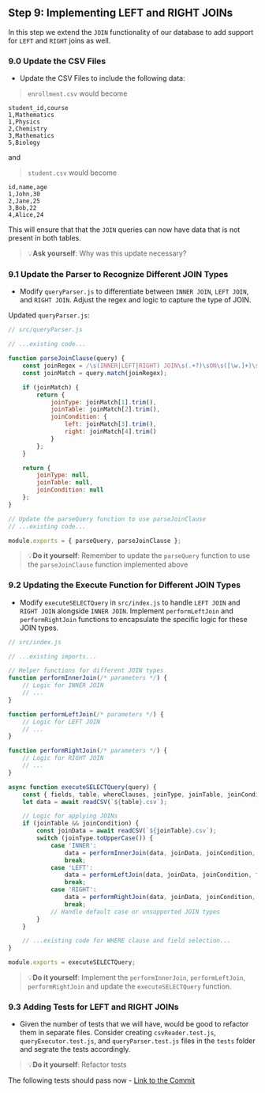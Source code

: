 ## Step 9: Implementing LEFT and RIGHT JOINs

In this step we extend the `JOIN` functionality of our database to add support for `LEFT` and `RIGHT` joins as well.

### 9.0 Update the CSV Files
- Update the CSV Files to include the following data:

> `enrollment.csv` would become
```csv
student_id,course
1,Mathematics
1,Physics
2,Chemistry
3,Mathematics
5,Biology
```

and 
> `student.csv` would become
```csv
id,name,age
1,John,30
2,Jane,25
3,Bob,22
4,Alice,24
```

This will ensure that that the `JOIN` queries can now have data that is not present in both tables.

> 💡**Ask yourself**: Why was this update necessary?


### 9.1 Update the Parser to Recognize Different JOIN Types
- Modify `queryParser.js` to differentiate between `INNER JOIN`, `LEFT JOIN`, and `RIGHT JOIN`. Adjust the regex and logic to capture the type of JOIN.

Updated `queryParser.js`:

```javascript
// src/queryParser.js

// ...existing code...

function parseJoinClause(query) {
    const joinRegex = /\s(INNER|LEFT|RIGHT) JOIN\s(.+?)\sON\s([\w.]+)\s*=\s*([\w.]+)/i;
    const joinMatch = query.match(joinRegex);

    if (joinMatch) {
        return {
            joinType: joinMatch[1].trim(),
            joinTable: joinMatch[2].trim(),
            joinCondition: {
                left: joinMatch[3].trim(),
                right: joinMatch[4].trim()
            }
        };
    }

    return {
        joinType: null,
        joinTable: null,
        joinCondition: null
    };
}

// Update the parseQuery function to use parseJoinClause
// ...existing code...

module.exports = { parseQuery, parseJoinClause };
```

> 💡**Do it yourself**: Remember to update the `parseQuery` function to use the `parseJoinClause` function implemented above

### 9.2 Updating the Execute Function for Different JOIN Types
- Modify `executeSELECTQuery` in `src/index.js` to handle `LEFT JOIN` and `RIGHT JOIN` alongside `INNER JOIN`. Implement `performLeftJoin` and `performRightJoin` functions to encapsulate the specific logic for these JOIN types.

```javascript
// src/index.js

// ...existing imports...

// Helper functions for different JOIN types
function performInnerJoin(/* parameters */) {
    // Logic for INNER JOIN
    // ...
}

function performLeftJoin(/* parameters */) {
    // Logic for LEFT JOIN
    // ...
}

function performRightJoin(/* parameters */) {
    // Logic for RIGHT JOIN
    // ...
}

async function executeSELECTQuery(query) {
    const { fields, table, whereClauses, joinType, joinTable, joinCondition } = parseQuery(query);
    let data = await readCSV(`${table}.csv`);

    // Logic for applying JOINs
    if (joinTable && joinCondition) {
        const joinData = await readCSV(`${joinTable}.csv`);
        switch (joinType.toUpperCase()) {
            case 'INNER':
                data = performInnerJoin(data, joinData, joinCondition, fields, table);
                break;
            case 'LEFT':
                data = performLeftJoin(data, joinData, joinCondition, fields, table);
                break;
            case 'RIGHT':
                data = performRightJoin(data, joinData, joinCondition, fields, table);
                break;
            // Handle default case or unsupported JOIN types
        }
    }

    // ...existing code for WHERE clause and field selection...
}

module.exports = executeSELECTQuery;
```

> 💡**Do it yourself**: Implement the `performInnerJoin`, `performLeftJoin`, `performRightJoin` and update the `executeSELECTQuery` function. 

### 9.3 Adding Tests for LEFT and RIGHT JOINs
- Given the number of tests that we will have, would be good to refactor them in separate files. Consider creating `csvReader.test.js`, `queryExecutor.test.js`, and `queryParser.test.js` files in the `tests` folder and segrate the tests accordingly.

> 💡**Do it yourself**: Refactor tests

The following tests should pass now - [Link to the Commit](https://github.com/ChakshuGautam/stylusdb-sql/commit/7d4877d09055da7ef63ee6f2321db2e3fa87ad24)